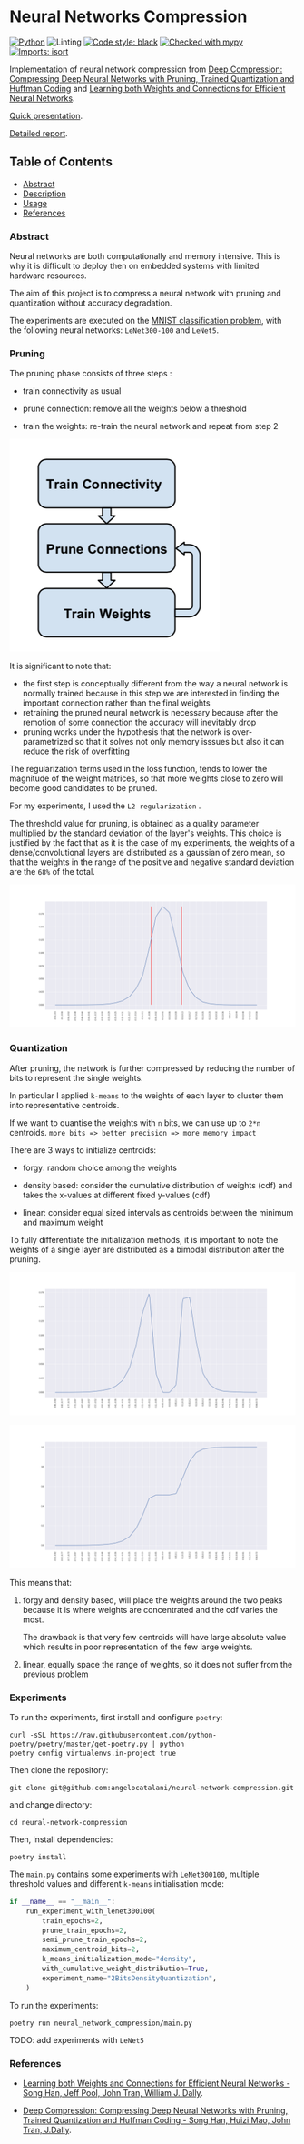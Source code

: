 # Neural Networks Compression

[![Python](https://img.shields.io/badge/python-3.8-informational)](https://docs.python.org/3/)
![Linting](https://github.com/angelocatalani/neural-network-compression/actions/workflows/main.yml/badge.svg)
[![Code style: black](https://img.shields.io/badge/code%20style-black-000000.svg)](https://github.com/psf/black)
[![Checked with mypy](http://www.mypy-lang.org/static/mypy_badge.svg)](http://mypy-lang.org/)
[![Imports: isort](https://img.shields.io/badge/%20imports-isort-%231674b1?style=flat&labelColor=ef8336)](https://pycqa.github.io/isort/)

Implementation of neural network compression from [Deep Compression: Compressing Deep Neural Networks with Pruning, Trained Quantization and Huffman Coding](https://arxiv.org/abs/1510.00149) and [Learning both Weights and Connections for Efficient Neural Networks](https://arxiv.org/abs/1506.02626).

[Quick presentation](https://docs.google.com/presentation/d/1zhzdDFtN-13fnuI6Ni400xstSfT1EStweuqKMQHU8R4/edit?usp=sharing).

[Detailed report](https://drive.google.com/file/d/1ouklIYGDD9w9Mprm9M4klhFrdcmf5fCi/view?usp=sharing).

<!-- TABLE OF CONTENTS -->
## Table of Contents

* [Abstract](#abstract)
* [Description](#description)
* [Usage](#usage)
* [References](#references)

### Abstract

Neural networks are both computationally and memory intensive.
This is why it is difficult to deploy then on embedded systems with limited hardware resources.

The aim of this project is to compress a neural network with pruning and quantization without accuracy degradation.

The experiments are executed on the [MNIST classification problem](https://en.wikipedia.org/wiki/MNIST_database), with the following neural networks: `LeNet300-100` and `LeNet5`.

### Pruning

The pruning phase consists of three steps :

- train connectivity as usual

- prune connection: remove all the weights below a threshold

-  train the weights: re-train the neural network and repeat from step 2

![prune-view](papers/lat/prune-view.png)



It is significant to note that:

- the first step is conceptually different from the way a neural network is normally trained because in this step we are interested in finding the important connection rather than the final weights
- retraining the pruned neural network is necessary because after the remotion of some connection the accuracy will inevitably drop
- pruning works under the hypothesis that the network is over-parametrized so that it solves not only memory isssues but also it can reduce the risk of overfitting



The regularization terms used in the loss function, tends to lower the magnitude of the weight matrices, so that more weights close to zero will become good candidates to be pruned.

For my experiments, I used the `L2 regularization` .

The threshold value for pruning, is obtained as a quality parameter multiplied by the standard deviation of the layer's weights.
 This choice is justified by the fact that as it is the case of my experiments, the weights of a dense/convolutional layers are distributed as a gaussian of zero mean, so that the weights in the range of the positive and negative standard deviation are the `68%` of the total.

![weigth distribution for a dense layer of Lenet300100 before pruning](papers/lat/weigth-dis.png)

### Quantization

After pruning, the network is further compressed by reducing the number of bits to represent the single weights.

In particular I applied `k-means`  to the weights of each layer to cluster them into representative centroids.

If we want to quantise the weights with `n` bits, we can use up to `2*n` centroids.
`more bits => better precision => more memory impact`

There are 3 ways to initialize centroids:

- forgy: random choice among the weights

- density based: consider the cumulative distribution of weights (cdf) and takes the x-values at different fixed y-values (cdf)

- linear: consider equal sized intervals as centroids between the minimum and maximum weight

To fully differentiate the initialization methods, it is important to note the weights of a single layer are distributed as a bimodal distribution after the pruning.

![weights after pruning for a dense layer of Lenet300100](papers/lat/weights-after-pruning.png)

![Cumulative weight distribution for a dense layer of Lenet300100](papers/lat/cdf.png)



This means that:

1. forgy and density based, will place the weights around the two peaks because it is where weights are concentrated and the cdf varies the most. 

   The drawback is that very few centroids will have large absolute value which results in poor representation of the few large weights.

2. linear, equally space the range of weights, so it does not suffer from the previous problem

### Experiments

To run the experiments, first install and configure `poetry`:
```shell
curl -sSL https://raw.githubusercontent.com/python-poetry/poetry/master/get-poetry.py | python
poetry config virtualenvs.in-project true
```

Then clone the repository:
```shell script
git clone git@github.com:angelocatalani/neural-network-compression.git
```
and change directory:
```shell script
cd neural-network-compression
```
 
Then, install dependencies:
```shell script
poetry install
```

The `main.py` contains some experiments with `LeNet300100`, multiple threshold values and different `k-means` initialisation mode:
```python
if __name__ == "__main__":
    run_experiment_with_lenet300100(
        train_epochs=2,
        prune_train_epochs=2,
        semi_prune_train_epochs=2,
        maximum_centroid_bits=2,
        k_means_initialization_mode="density",
        with_cumulative_weight_distribution=True,
        experiment_name="2BitsDensityQuantization",
    )
```

To run the experiments:

```shell script
poetry run neural_network_compression/main.py
```

TODO: add experiments with `LeNet5`

### References

- [Learning both Weights and Connections for Efficient Neural Networks - Song Han, Jeff Pool, John Tran, William J. Dally](https://arxiv.org/abs/1506.02626). 

- [Deep Compression: Compressing Deep Neural Networks with Pruning, Trained Quantization and Huffman Coding - Song Han, Huizi Mao, John Tran, J.Dally](https://arxiv.org/abs/1510.00149).


